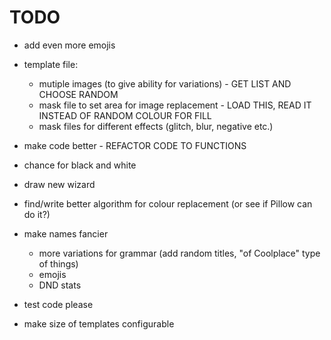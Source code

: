 # TODO

- add even more emojis
- template file:
  - mutiple images (to give ability for variations) - GET LIST AND CHOOSE RANDOM
  - mask file to set area for image replacement - LOAD THIS, READ IT INSTEAD OF RANDOM COLOUR FOR FILL
  - mask files for different effects (glitch, blur, negative etc.)
- make code better - REFACTOR CODE TO FUNCTIONS
- chance for black and white
- draw new wizard
- find/write better algorithm for colour replacement (or see if Pillow can do it?)
- make names fancier

  - more variations for grammar (add random titles, "of Coolplace" type of things)
  - emojis
  - DND stats

- test code please
- make size of templates configurable
